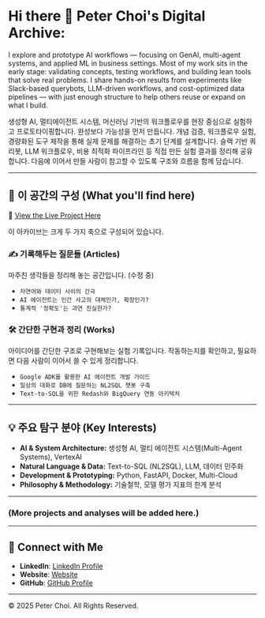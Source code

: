 # Hi there 👋 Peter Choi's Digital Archive:

I explore and prototype AI workflows — focusing on GenAI, multi-agent systems, and applied ML in business settings.
Most of my work sits in the early stage: validating concepts, testing workflows, and building lean tools that solve real problems.
I share hands-on results from experiments like Slack-based querybots, LLM-driven workflows, and cost-optimized data pipelines — 
with just enough structure to help others reuse or expand on what I build.

생성형 AI, 멀티에이전트 시스템, 머신러닝 기반의 워크플로우를
현장 중심으로 실험하고 프로토타이핑합니다.
완성보다 가능성을 먼저 만듭니다.
개념 검증, 워크플로우 실험, 경량화된 도구 제작을 통해
실제 문제를 해결하는 초기 단계를 설계합니다.
슬랙 기반 쿼리봇, LLM 워크플로우, 비용 최적화 파이프라인 등
직접 만든 실험 결과를 정리해 공유합니다.
다음에 이어서 만들 사람이 참고할 수 있도록
구조와 흐름을 함께 담습니다.

---

## 🧭 이 공간의 구성 (What you'll find here)
🔗 [View the Live Project Here](https://jae-choi.github.io/news/)  

이 아카이브는 크게 두 가지 축으로 구성되어 있습니다.

### ✍️ 기록해두는 질문들 (Articles)

마주친 생각들을 정리해 놓는 공간입니다. (수정 중)

* `자연어와 데이터 사이의 간극`
* `AI 에이전트는 인간 사고의 대체인가, 확장인가?`
* `통계적 '정확도'는 과연 진실한가?`

### 🛠️ 간단한 구현과 정리 (Works)

아이디어를 간단한 구조로 구현해보는 실험 기록입니다. 작동하는지를 확인하고, 필요하면 다음 사람이 이어서 쓸 수 있게 정리합니다.

* `Google ADK를 활용한 AI 에이전트 개발 가이드`
* `일상의 대화로 DB에 질문하는 NL2SQL 챗봇 구축`
* `Text-to-SQL을 위한 Redash와 BigQuery 연동 아키텍처`

---

## 💡 주요 탐구 분야 (Key Interests)

* **AI & System Architecture:** 생성형 AI, 멀티 에이전트 시스템(Multi-Agent Systems), VertexAI
* **Natural Language & Data:** Text-to-SQL (NL2SQL), LLM, 데이터 민주화
* **Development & Prototyping:** Python, FastAPI, Docker, Multi-Cloud
* **Philosophy & Methodology:** 기술철학, 모델 평가 지표의 한계 분석

---

### (More projects and analyses will be added here.)
---

## 🤝 Connect with Me

- **LinkedIn**: [LinkedIn Profile](https://www.linkedin.com/in/jaeeun-choi-a660b718b/)
- **Website**: [Website](https://jae-choi.github.io/news/)
- **GitHub**: [GitHub Profile](https://github.com/jae-choi)

---

© 2025 Peter Choi. All Rights Reserved.
